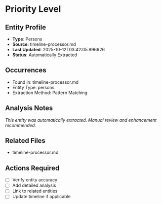 # Priority Level

## Entity Profile
- **Type**: Persons
- **Source**: timeline-processor.md
- **Last Updated**: 2025-10-12T03:42:05.996626
- **Status**: Automatically Extracted

## Occurrences
- Found in: timeline-processor.md
- Entity Type: persons
- Extraction Method: Pattern Matching

## Analysis Notes
*This entity was automatically extracted. Manual review and enhancement recommended.*

## Related Files
- timeline-processor.md

## Actions Required
- [ ] Verify entity accuracy
- [ ] Add detailed analysis
- [ ] Link to related entities
- [ ] Update timeline if applicable
